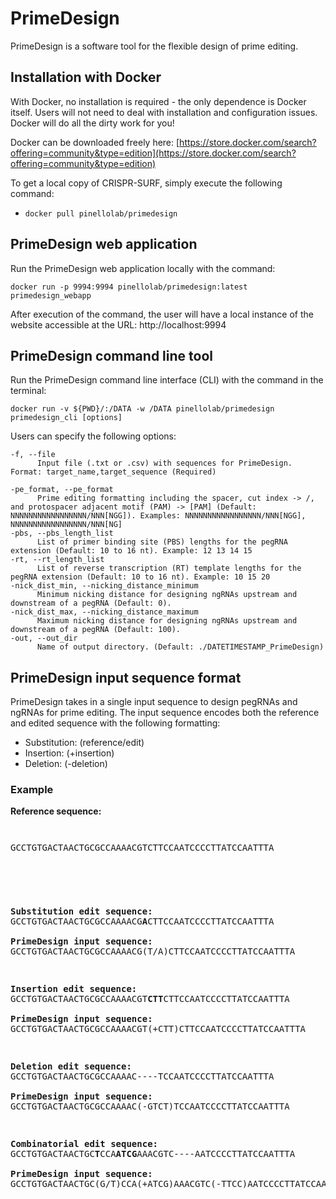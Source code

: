 # PrimeDesign

PrimeDesign is a software tool for the flexible design of prime editing.

## Installation with Docker

With Docker, no installation is required - the only dependence is Docker itself. Users will not need to deal with installation and configuration issues. Docker will do all the dirty work for you!

Docker can be downloaded freely here: [https://store.docker.com/search?offering=community&type=edition](https://store.docker.com/search?offering=community&type=edition)

To get a local copy of CRISPR-SURF, simply execute the following command:
* ```docker pull pinellolab/primedesign```

## PrimeDesign web application

Run the PrimeDesign web application locally with the command:

```
docker run -p 9994:9994 pinellolab/primedesign:latest primedesign_webapp
```
After execution of the command, the user will have a local instance of the website accessible at the URL: http://localhost:9994

## PrimeDesign command line tool

Run the PrimeDesign command line interface (CLI) with the command in the terminal:

```
docker run -v ${PWD}/:/DATA -w /DATA pinellolab/primedesign primedesign_cli [options]
```

Users can specify the following options:
```
-f, --file
      Input file (.txt or .csv) with sequences for PrimeDesign. Format: target_name,target_sequence (Required)

-pe_format, --pe_format
      Prime editing formatting including the spacer, cut index -> /, and protospacer adjacent motif (PAM) -> [PAM] (Default: NNNNNNNNNNNNNNNNN/NNN[NGG]). Examples: NNNNNNNNNNNNNNNNN/NNN[NGG], NNNNNNNNNNNNNNNNN/NNN[NG]
-pbs, --pbs_length_list
      List of primer binding site (PBS) lengths for the pegRNA extension (Default: 10 to 16 nt). Example: 12 13 14 15
-rt, --rt_length_list
      List of reverse transcription (RT) template lengths for the pegRNA extension (Default: 10 to 16 nt). Example: 10 15 20
-nick_dist_min, --nicking_distance_minimum
      Minimum nicking distance for designing ngRNAs upstream and downstream of a pegRNA (Default: 0).
-nick_dist_max, --nicking_distance_maximum
      Maximum nicking distance for designing ngRNAs upstream and downstream of a pegRNA (Default: 100).
-out, --out_dir
      Name of output directory. (Default: ./DATETIMESTAMP_PrimeDesign)
```
## PrimeDesign input sequence format

PrimeDesign takes in a single input sequence to design pegRNAs and ngRNAs for prime editing. The input sequence encodes both the reference and edited sequence with the following formatting:

* Substitution:     (reference/edit)
* Insertion:        (+insertion)
* Deletion:         (-deletion)

### Example
**Reference sequence:**<pre><pre><pre>GCCTGTGACTAACTGCGCCAAAACGTCTTCCAATCCCCTTATCCAATTTA<pre><pre><pre>

**Substitution edit sequence:** GCCTGTGACTAACTGCGCCAAAACG**A**CTTCCAATCCCCTTATCCAATTTA<br/>
**PrimeDesign input sequence:** GCCTGTGACTAACTGCGCCAAAACG(T/A)CTTCCAATCCCCTTATCCAATTTA

**Insertion edit sequence:** GCCTGTGACTAACTGCGCCAAAACGT**CTT**CTTCCAATCCCCTTATCCAATTTA<br/>
**PrimeDesign input sequence:** GCCTGTGACTAACTGCGCCAAAACGT(+CTT)CTTCCAATCCCCTTATCCAATTTA

**Deletion edit sequence:** GCCTGTGACTAACTGCGCCAAAAC----TCCAATCCCCTTATCCAATTTA<br/>
**PrimeDesign input sequence:** GCCTGTGACTAACTGCGCCAAAAC(-GTCT)TCCAATCCCCTTATCCAATTTA

**Combinatorial edit sequence:** GCCTGTGACTAACTGC**T**CCA**ATCG**AAACGTC----AATCCCCTTATCCAATTTA<br/>
**PrimeDesign input sequence:** GCCTGTGACTAACTGC(G/T)CCA(+ATCG)AAACGTC(-TTCC)AATCCCCTTATCCAATTTA

